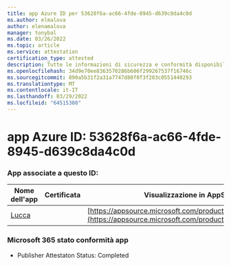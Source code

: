 ```yaml
---
title: app Azure ID per 53628f6a-ac66-4fde-8945-d639c8da4c0d
ms.author: elmalova
author: elenamalova
manager: tonybal
ms.date: 03/26/2022
ms.topic: article
ms.service: attestation
certification_type: attested
description: Tutte le informazioni di sicurezza e conformità disponibili per 53628f6a-ac66-4fde-8945-d639c8da4c0d.
ms.openlocfilehash: 34d9e70ee8363570286b606f299267537f16746c
ms.sourcegitcommit: 890a5b31f2a31a7747d88f0f3f203c0551440293
ms.translationtype: MT
ms.contentlocale: it-IT
ms.lasthandoff: 03/29/2022
ms.locfileid: "64515308"
---
```

# <a name="azure-app-id-53628f6a-ac66-4fde-8945-d639c8da4c0d"></a>app Azure ID: 53628f6a-ac66-4fde-8945-d639c8da4c0d


### <a name="apps-associated-with-this-id"></a>App associate a questo ID:
| **Nome dell'app** | **Certificata** | **Visualizzazione in AppSource** |
|--------------|---------------|-----------------------|
| [Lucca](../forward/WA200001650.md) |  | [https://appsource.microsoft.com/product/office/WA200001650](https://appsource.microsoft.com/product/office/WA200001650) |

### <a name="microsoft-365-app-compliance-status"></a>Microsoft 365 stato conformità app
- Publisher Attestaton Status: Completed
